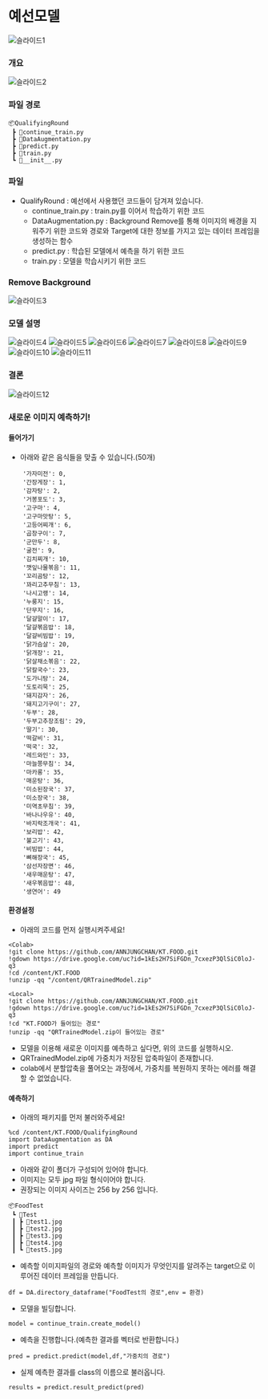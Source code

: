 # 예선모델
![슬라이드1](https://user-images.githubusercontent.com/89781598/193318478-ab62900a-1511-41e4-bc25-91acb6896a8e.JPG)

### 개요
![슬라이드2](https://user-images.githubusercontent.com/89781598/193318547-f69aa137-2fce-484f-8915-3e179ba53972.JPG)

### 파일 경로
```
📦QualifyingRound
 ┣ 📜continue_train.py
 ┣ 📜DataAugmentation.py
 ┣ 📜predict.py
 ┣ 📜train.py
 ┗ 📜__init__.py
```
### 파일
- QualifyRound : 예선에서 사용했던 코드들이 담겨져 있습니다.
    - continue_train.py : train.py를 이어서 학습하기 위한 코드
    - DataAugmentation.py : Background Remove를 통해 이미지의 배경을 지워주기 위한 코드와 경로와 Target에 대한 정보를 가지고 있는 데이터 프레임을 생성하는 함수
    - predict.py : 학습된 모델에서 예측을 하기 위한 코드
    - train.py : 모델을 학습시키기 위한 코드
    
### Remove Background
![슬라이드3](https://user-images.githubusercontent.com/89781598/193321049-9e9f4db0-1c29-410b-992e-dedfa53e4f28.JPG)

### 모델 설명
![슬라이드4](https://user-images.githubusercontent.com/89781598/193321084-504d4e7d-97d5-4a22-adec-e7a47a5330ea.JPG)
![슬라이드5](https://user-images.githubusercontent.com/89781598/193321089-ab63417b-a710-44c6-a50d-16cbcbb9d1c6.JPG)
![슬라이드6](https://user-images.githubusercontent.com/89781598/193321092-89360dde-1766-4e59-b3d9-5cdde9373cc3.JPG)
![슬라이드7](https://user-images.githubusercontent.com/89781598/193321094-eb510c72-a16d-47ea-adb2-b878cb3ab18a.JPG)
![슬라이드8](https://user-images.githubusercontent.com/89781598/193321095-5955f973-6159-4f8a-9251-a2d29aa5198c.JPG)
![슬라이드9](https://user-images.githubusercontent.com/89781598/193321096-8bf95ab5-b213-48fd-b7af-f49a5b11df86.JPG)
![슬라이드10](https://user-images.githubusercontent.com/89781598/193321098-da30f5ab-d47e-42e1-aa1b-c48400ddc59f.JPG)
![슬라이드11](https://user-images.githubusercontent.com/89781598/193321102-eead7132-badc-41c6-921a-405e60c80ac6.JPG)

### 결론

![슬라이드12](https://user-images.githubusercontent.com/89781598/193321105-1b8b2be4-0780-4829-93b3-f5172ce87648.JPG)

### 새로운 이미지 예측하기!
#### 들어가기
- 아래와 같은 음식들을 맞출 수 있습니다.(50개)
```
    '가자미전': 0,
    '간장게장': 1,
    '감자탕': 2,
    '거봉포도': 3,
    '고구마': 4,
    '고구마맛탕': 5,
    '고등어찌개': 6,
    '곱창구이': 7,
    '군만두': 8,
    '굴전': 9,
    '김치찌개': 10,
    '깻잎나물볶음': 11,
    '꼬리곰탕': 12,
    '꽈리고추무침': 13,
    '나시고랭': 14,
    '누룽지': 15,
    '단무지': 16,
    '달걀말이': 17,
    '달걀볶음밥': 18,
    '달걀비빔밥': 19,
    '닭가슴살': 20,
    '닭개장': 21,
    '닭살채소볶음': 22,
    '닭칼국수': 23,
    '도가니탕': 24,
    '도토리묵': 25,
    '돼지감자': 26,
    '돼지고기구이': 27,
    '두부': 28,
    '두부고추장조림': 29,
    '딸기': 30,
    '떡갈비': 31,
    '떡국': 32,
    '레드와인': 33,
    '마늘쫑무침': 34,
    '마카롱': 35,
    '매운탕': 36,
    '미소된장국': 37,
    '미소장국': 38,
    '미역초무침': 39,
    '바나나우유': 40,
    '바지락조개국': 41,
    '보리밥': 42,
    '불고기': 43,
    '비빔밥': 44,
    '뼈해장국': 45,
    '삼선자장면': 46,
    '새우매운탕': 47,
    '새우볶음밥': 48,
    '생연어': 49
```
#### 환경설정
- 아래의 코드를 먼저 실행시켜주세요!
```
<Colab>
!git clone https://github.com/ANNJUNGCHAN/KT.FOOD.git
!gdown https://drive.google.com/uc?id=1kEs2H7SiFGDn_7cxezP3QlSiC0loJ-q3
!cd /content/KT.FOOD
!unzip -qq "/content/QRTrainedModel.zip"

<Local>
!git clone https://github.com/ANNJUNGCHAN/KT.FOOD.git
!gdown https://drive.google.com/uc?id=1kEs2H7SiFGDn_7cxezP3QlSiC0loJ-q3
!cd "KT.FOOD가 들어있는 경로"
!unzip -qq "QRTrainedModel.zip이 들어있는 경로"
```
- 모델을 이용해 새로운 이미지를 예측하고 싶다면, 위의 코드를 실행하시오.
- QRTrainedModel.zip에 가중치가 저장된 압축파일이 존재합니다.
- colab에서 분할압축을 풀어오는 과정에서, 가중치를 복원하지 못하는 에러를 해결할 수 없었습니다.

#### 예측하기
- 아래의 패키지를 먼저 불러와주세요!
```
%cd /content/KT.FOOD/QualifyingRound
import DataAugmentation as DA
import predict
import continue_train
```
- 아래와 같이 폴더가 구성되어 있어야 합니다.
- 이미지는 모두 jpg 파일 형식이어야 합니다.
- 권장되는 이미지 사이즈는 256 by 256 입니다.
```
📦FoodTest
 ┗ 📂Test
 ┃ ┣ 📜test1.jpg
 ┃ ┣ 📜test2.jpg
 ┃ ┣ 📜test3.jpg
 ┃ ┣ 📜test4.jpg
 ┃ ┗ 📜test5.jpg
```
- 예측할 이미지파일의 경로와 예측할 이미지가 무엇인지를 알려주는 target으로 이루어진 데이터 프레임을 만듭니다.
```
df = DA.directory_dataframe("FoodTest의 경로",env = 환경)
```
- 모델을 빌딩합니다.
```
model = continue_train.create_model()
```
- 예측을 진행합니다.(예측한 결과를 벡터로 반환합니다.)
```
pred = predict.predict(model,df,"가중치의 경로")
```
- 실제 예측한 결과를 class의 이름으로 불러옵니다.
```
results = predict.result_predict(pred)
```
